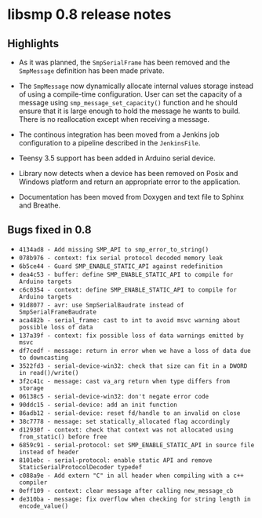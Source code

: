 # libsmp 0.8 release notes

## Highlights

* As it was planned, the `SmpSerialFrame` has been removed and the `SmpMessage`
definition has been made private.

* The `SmpMessage` now dynamically allocate internal values storage instead of
using a compile-time configuration. User can set the capacity of a message using
`smp_message_set_capacity()` function and he should ensure that it is large
enough to hold the message he wants to build. There is no reallocation except
when receiving a message.

* The continous integration has been moved from a Jenkins job configuration to
a pipeline described in the `JenkinsFile`.

* Teensy 3.5 support has been added in Arduino serial device.

* Library now detects when a device has been removed on Posix and Windows
platform and return an appropriate error to the application.

* Documentation has been moved from Doxygen and text file to Sphinx and Breathe.

## Bugs fixed in 0.8

* `4134ad8 - Add missing SMP_API to smp_error_to_string()`
* `078b976 - context: fix serial protocol decoded memory leak`
* `6b5ce44 - Guard SMP_ENABLE_STATIC_API against redefinition`
* `dea4c53 - buffer: define SMP_ENABLE_STATIC_API to compile for Arduino targets`
* `c6c0354 - context: define SMP_ENABLE_STATIC_API to compile for Arduino targets`
* `91d8077 - avr: use SmpSerialBaudrate instead of SmpSerialFrameBaudrate`
* `aca482b - serial_frame: cast to int to avoid msvc warning about possible loss of data`
* `137a39f - context: fix possible loss of data warnings emitted by msvc`
* `df7cedf - message: return in error when we have a loss of data due to downcasting`
* `3522fd3 - serial-device-win32: check that size can fit in a DWORD in read()/write()`
* `3f2c41c - message: cast va_arg return when type differs from storage`
* `06138c5 - serial-device-win32: don't negate error code`
* `90ddc15 - serial-device: add an init function`
* `86adb12 - serial-device: reset fd/handle to an invalid on close`
* `38c7778 - message: set statically_allocated flag accordingly`
* `d12930f - context: check that context was not allocated using from_static() before free`
* `6859c91 - serial-protocol: set SMP_ENABLE_STATIC_API in source file instead of header`
* `8101ebc - serial-protocol: enable static API and remove StaticSerialProtocolDecoder typedef`
* `c088a9e - Add extern "C" in all header when compiling with a c++ compiler`
* `0eff109 - context: clear message after calling new_message_cb`
* `de310ba - message: fix overflow when checking for string length in encode_value()`
